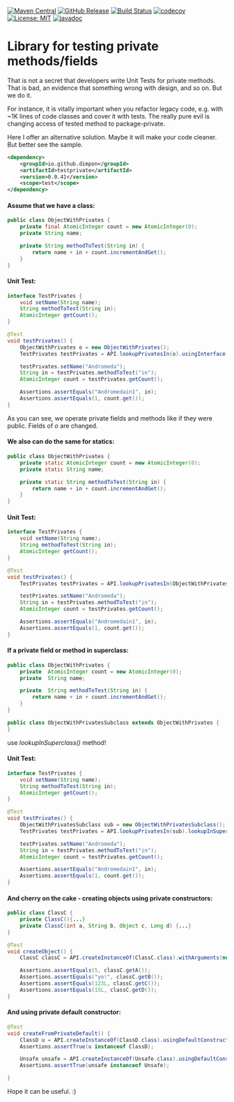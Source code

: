 [![Maven Central](https://img.shields.io/maven-central/v/io.github.dimpon/testprivate.svg?label=maven%20central&color=green)](https://search.maven.org/search?q=g:%22io.github.dimpon%22%20AND%20a:%22testprivate%22)
[![GitHub Release](https://img.shields.io/github/release/dimpon/testprivate.svg?style=flat&color=green)](https://github.com/dimpon/testprivate/releases)
[![Build Status](https://travis-ci.com/dimpon/testprivate.svg?branch=master)](https://travis-ci.com/dimpon/testprivate)
[![codecov](https://codecov.io/gh/dimpon/testprivate/branch/master/graph/badge.svg)](https://codecov.io/gh/dimpon/testprivate)
[![License: MIT](https://img.shields.io/badge/License-MIT-green.svg)](https://opensource.org/licenses/MIT)
[![javadoc](https://javadoc.io/badge2/io.github.dimpon/testprivate/javadoc.svg)](https://javadoc.io/doc/io.github.dimpon/testprivate)
# Library for testing private methods/fields

That is not a secret that developers write Unit Tests for private methods. That is bad, an evidence that something wrong with design, and so on.
But we do it.

For instance, it is vitally important when you refactor legacy code, e.g. with ~1K lines of code classes and cover it with tests.
The really pure evil is changing access of tested method to package-private.
  
Here I offer an alternative solution. Maybe it will make your code cleaner. But better see the sample. 

```xml
<dependency>
    <groupId>io.github.dimpon</groupId>
    <artifactId>testprivate</artifactId>
    <version>0.0.41</version>
    <scope>test</scope>
</dependency>
```

#### Assume that we have a class:
```java
public class ObjectWithPrivates {
    private final AtomicInteger count = new AtomicInteger(0);
    private String name;

    private String methodToTest(String in) {
        return name + in + count.incrementAndGet();
    }
}
```
#### Unit Test:
```java
interface TestPrivates {
    void setName(String name);
    String methodToTest(String in);
    AtomicInteger getCount();
}

@Test
void testPrivates() {
    ObjectWithPrivates o = new ObjectWithPrivates();
    TestPrivates testPrivates = API.lookupPrivatesIn(o).usingInterface(TestPrivates.class);

    testPrivates.setName("Andromeda");
    String in = testPrivates.methodToTest("in");
    AtomicInteger count = testPrivates.getCount();

    Assertions.assertEquals("Andromedain1", in);
    Assertions.assertEquals(1, count.get());
}
```
As you can see, we operate private fields and methods like if they were public. Fields of _o_ are changed.
#### We also can do the same for statics:
```java
public class ObjectWithPrivates {
    private static AtomicInteger count = new AtomicInteger(0);
    private static String name;

    private static String methodToTest(String in) {
        return name + in + count.incrementAndGet();
    }
}
```
#### Unit Test:
```java
interface TestPrivates {
    void setName(String name);
    String methodToTest(String in);
    AtomicInteger getCount();
}

@Test
void testPrivates() {
    TestPrivates testPrivates = API.lookupPrivatesIn(ObjectWithPrivates.class).usingInterface(TestPrivates.class);

    testPrivates.setName("Andromeda");
    String in = testPrivates.methodToTest("in");
    AtomicInteger count = testPrivates.getCount();

    Assertions.assertEquals("Andromedain1", in);
    Assertions.assertEquals(1, count.get());
}
```
#### If a private field or method in superclass:
```java
public class ObjectWithPrivates {
    private  AtomicInteger count = new AtomicInteger(0);
    private  String name;

    private  String methodToTest(String in) {
        return name + in + count.incrementAndGet();
    }
}

public class ObjectWithPrivatesSubclass extends ObjectWithPrivates {
}
```
use _lookupInSuperclass()_ method!
#### Unit Test:
```java
interface TestPrivates {
    void setName(String name);
    String methodToTest(String in);
    AtomicInteger getCount();
}

@Test
void testPrivates() {
    ObjectWithPrivatesSubclass sub = new ObjectWithPrivatesSubclass();
    TestPrivates testPrivates = API.lookupPrivatesIn(sub).lookupInSuperclass().usingInterface(TestPrivates.class);

    testPrivates.setName("Andromeda");
    String in = testPrivates.methodToTest("in");
    AtomicInteger count = testPrivates.getCount();

    Assertions.assertEquals("Andromedain1", in);
    Assertions.assertEquals(1, count.get());
}
```
#### And cherry on the cake - creating objects using private constructors:
```java
public class ClassC {
    private ClassC(){...}
    private ClassC(int a, String b, Object c, Long d) {...}
}

@Test
void createObject() {
    ClassC classC = API.createInstanceOf(ClassC.class).withArguments(new Integer(5), "yo!", new Long(123L), 15L);

    Assertions.assertEquals(5, classC.getA());
    Assertions.assertEquals("yo!", classC.getB());
    Assertions.assertEquals(123L, classC.getC());
    Assertions.assertEquals(15L, classC.getD());
}
```
#### And using private default constructor:
```java
@Test
void createFromPrivateDefault() {
    ClassD u = API.createInstanceOf(ClassD.class).usingDefaultConstructor();
    Assertions.assertTrue(u instanceof ClassD);

    Unsafe unsafe = API.createInstanceOf(Unsafe.class).usingDefaultConstructor();
    Assertions.assertTrue(unsafe instanceof Unsafe);

}
```
Hope it can be useful. :)


